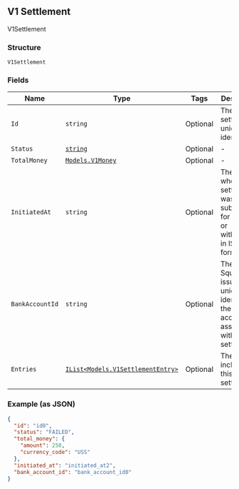 ## V1 Settlement

V1Settlement

### Structure

`V1Settlement`

### Fields

| Name | Type | Tags | Description |
|  --- | --- | --- | --- |
| `Id` | `string` | Optional | The settlement's unique identifier. |
| `Status` | [`string`](/doc/models/v1-settlement-status.md) | Optional | - |
| `TotalMoney` | [`Models.V1Money`](/doc/models/v1-money.md) | Optional | - |
| `InitiatedAt` | `string` | Optional | The time when the settlement was submitted for deposit or withdrawal, in ISO 8601 format. |
| `BankAccountId` | `string` | Optional | The Square-issued unique identifier for the bank account associated with the settlement. |
| `Entries` | [`IList<Models.V1SettlementEntry>`](/doc/models/v1-settlement-entry.md) | Optional | The entries included in this settlement. |

### Example (as JSON)

```json
{
  "id": "id0",
  "status": "FAILED",
  "total_money": {
    "amount": 250,
    "currency_code": "USS"
  },
  "initiated_at": "initiated_at2",
  "bank_account_id": "bank_account_id0"
}
```

